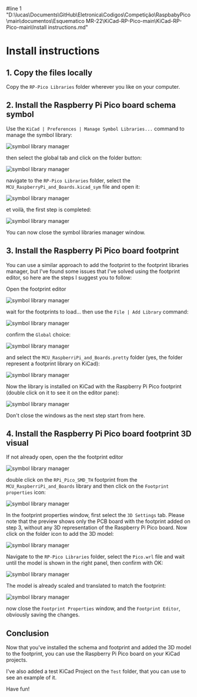#line 1 "D:\\lucas\\Documents\\GitHub\\Eletronica\\Codigos\\Competição\\RaspbabyPico\\main\\documentos\\Esquematico MR-22\\KiCad-RP-Pico-main\\KiCad-RP-Pico-main\\Install instructions.md"
# Install instructions

## 1. Copy the files locally

Copy the `RP-Pico Libraries` folder wherever you like on your computer.

## 2. Install the Raspberry Pi Pico board schema symbol

Use the `KiCad | Preferences | Manage Symbol Libraries...` command to manage the symbol library:

![symbol library manager](Images/Image07.png)

then select the global tab and click on the folder button:

![symbol library manager](Images/Image08.png)

navigate to the `RP-Pico Libraries` folder, select the `MCU_RaspberryPi_and_Boards.kicad_sym` file and open it:

![symbol library manager](Images/Image09.png)

et voilà, the first step is completed:

![symbol library manager](Images/Image10.png)

You can now close the symbol libraries manager window.

## 3. Install the Raspberry Pi Pico board footprint

You can use a similar approach to add the footprint to the footprint libraries manager, but I've found some issues that I've solved using the footprint editor, so here are the steps I suggest you to follow:

Open the footprint editor

![symbol library manager](Images/Image11.png)

wait for the footprints to load... then use the `File | Add Library` command:

![symbol library manager](Images/Image12.png)

confirm the `Global` choice:

![symbol library manager](Images/Image13.png)

and select the `MCU_RaspberriPi_and_Boards.pretty` folder (yes, the folder represent a footprint library on KiCad):

![symbol library manager](Images/Image14.png)

Now the library is installed on KiCad with the Raspberry Pi Pico footprint (double click on it to see it on the editor pane):

![symbol library manager](Images/Image15.png)

Don't close the windows as the next step start from here.

## 4. Install the Raspberry Pi Pico board footprint 3D visual

If not already open, open the the footprint editor

![symbol library manager](Images/Image11.png)

double click on the `RPi_Pico_SMD_TH` footprint from the `MCU_RaspberriPi_and_Boards` library and then click on the `Footprint properties` icon:

![symbol library manager](Images/Image16.png)

In the footprint properties window, first select the `3D Settings` tab. Please note that the preview shows only the PCB board with the footprint added on step 3, without any 3D representation of the Raspberry Pi Pico board. Now click on the folder icon to add the 3D model:

![symbol library manager](Images/Image17.png)

Navigate to the `RP-Pico Libraries` folder, select the `Pico.wrl` file and wait until the model is shown in the right panel, then confirm with OK:

![symbol library manager](Images/Image18.png)

The model is already scaled and translated to match the footprint:

![symbol library manager](Images/Image19.png)

now close the `Footprint Properties` window, and the `Footprint Editor`, obviously saving the changes.

## Conclusion

Now that you've installed the schema and footprint and added the 3D model to the footprint, you can use the Raspberry Pi Pico board on your KiCad projects.

I've also added a test KiCad Project on the `Test` folder, that you can use to see an example of it.

Have fun!
